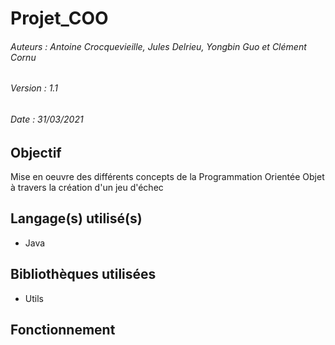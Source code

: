 # Projet_COO

###### Auteurs : Antoine Crocquevieille, Jules Delrieu, Yongbin Guo et Clément Cornu
###### Version : 1.1
###### Date : 31/03/2021

## Objectif

Mise en oeuvre des différents concepts de la Programmation Orientée Objet à travers la création d'un jeu d'échec

## Langage(s) utilisé(s)

- Java

## Bibliothèques utilisées

- Utils

## Fonctionnement

